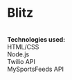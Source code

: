 # Blitz
<br>
<b>Technologies used:</b>
<br>
HTML/CSS
<br>
Node.js
<br>
Twilio API
<br>
MySportsFeeds API
<br>
